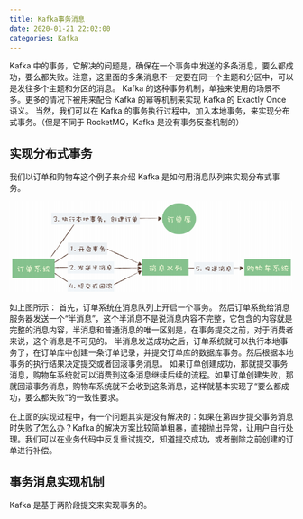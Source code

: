 ```yaml
---
title: Kafka事务消息
date: 2020-01-21 22:02:00
categories: Kafka
---
```

Kafka 中的事务，它解决的问题是，确保在⼀个事务中发送的多条消息，要么都成功，要么都失败。注意，这⾥⾯的多条消息不⼀定要在同⼀个主题和分区中，可以是发往多个主题和分区的消息。
Kafka 的这种事务机制，单独来使⽤的场景不多。更多的情况下被⽤来配合 Kafka 的幂等机制来实现 Kafka 的 Exactly Once 语义。
当然，我们可以在 Kafka 的事务执⾏过程中，加⼊本地事务，来实现分布式事务。（但是不同于 RocketMQ，Kafka 是没有事务反查机制的）

## 实现分布式事务
我们以订单和购物车这个例子来介绍 Kafka 是如何用消息队列来实现分布式事务。

![Kafka事务应用示例](/images/kafka/Kafka事务应用示例.png)

如上图所示：
首先，订单系统在消息队列上开启一个事务。
然后订单系统给消息服务器发送一个“半消息”，这个半消息不是说消息内容不完整，它包含的内容就是完整的消息内容，半消息和普通消息的唯一区别是，在事务提交之前，对于消费者来说，这个消息是不可见的。
半消息发送成功之后，订单系统就可以执行本地事务了，在订单库中创建一条订单记录，并提交订单库的数据库事务。然后根据本地事务的执行结果决定提交或者回滚事务消息。
如果订单创建成功，那就提交事务消息，购物车系统就可以消费到这条消息继续后续的流程。如果订单创建失败，那就回滚事务消息，购物车系统就不会收到这条消息，这样就基本实现了“要么都成功，要么都失败”的一致性要求。

在上面的实现过程中，有一个问题其实是没有解决的：如果在第四步提交事务消息时失败了怎么办？Kafka 的解决方案比较简单粗暴，直接抛出异常，让用户自行处理。我们可以在业务代码中反复重试提交，知道提交成功，或者删除之前创建的订单进行补偿。

## 事务消息实现机制
Kafka 是基于两阶段提交来实现事务的。

